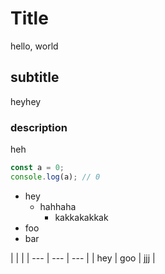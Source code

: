 # Title

hello, world

## subtitle

heyhey

### description

heh

```js
const a = 0;
console.log(a); // 0
```

- hey
  - hahhaha
    - kakkakakkak
- foo
- bar

|     |     |
| --- | --- | --- |
| hey | goo | jjj |
